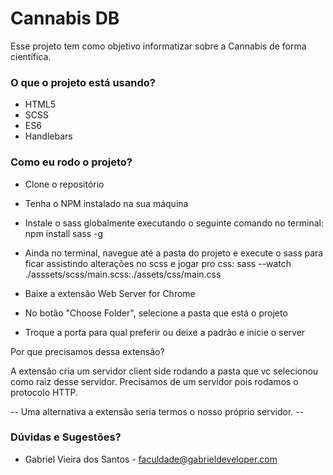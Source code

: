 # Cannabis DB #

Esse projeto tem como objetivo informatizar sobre a Cannabis de forma científica.

### O que o projeto está usando? ###

* HTML5
* SCSS
* ES6
* Handlebars

### Como eu rodo o projeto? ###

* Clone o repositório
* Tenha o NPM instalado na sua máquina
* Instale o sass globalmente executando o seguinte comando no terminal: npm install sass -g
* Ainda no terminal, navegue até a pasta do projeto e execute o sass para ficar assistindo alterações no scss e jogar pro css:
sass --watch ./asssets/scss/main.scss:./assets/css/main.css

* Baixe a extensão Web Server for Chrome
* No botão "Choose Folder", selecione a pasta que está o projeto
* Troque a porta para qual preferir ou deixe a padrão e inicie o server

Por que precisamos dessa extensão?

A extensão cria um servidor client side rodando a pasta que vc selecionou como raiz desse servidor.
Precisamos de um servidor pois rodamos o protocolo HTTP.

-- Uma alternativa a extensão seria termos o nosso próprio servidor. --

### Dúvidas e Sugestões? ###

* Gabriel Vieira dos Santos - faculdade@gabrieldeveloper.com
